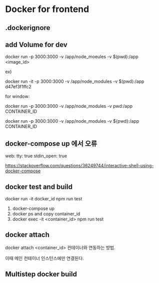 # Docker for frontend

## .dockerignore

## add Volume for dev

docker run -p 3000:3000 -v /app/node_moeules -v $(pwd):/app <image_id>

ex) 

docker run -it -p 3000:3000 -v /app/node_modules -v $(pwd):/app d47ef3f1ffc2

for window:

docker run -p 3000:3000 -v /app/node_modules -v pwd:/app CONTAINER_ID

docker run -p 3000:3000 -v /app/node_modules -v ${pwd}:/app CONTAINER_ID


## docker-compose up 에서 오류

web: 
    tty: true
    stdin_open: true

https://stackoverflow.com/questions/36249744/interactive-shell-using-docker-compose

## docker test and build

docker run -it docker_id npm run test

1. docker-compose up
2. docker ps and copy container_id
3. docker exec -it <container_id> npm run test


## docker attach

docker attach <container_id> 컨테이너와 연동하는 방법. 

이때 메인 컨테이너 인스턴스에만 연결된다. 

## Multistep docker build


